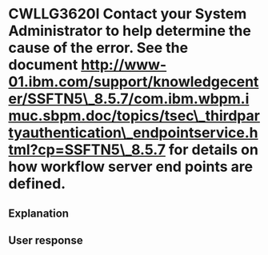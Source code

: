 # CWLLG3620I Contact your System Administrator to help determine the cause of the error. See the document http://www-01.ibm.com/support/knowledgecenter/SSFTN5\_8.5.7/com.ibm.wbpm.imuc.sbpm.doc/topics/tsec\_thirdpartyauthentication\_endpointservice.html?cp=SSFTN5\_8.5.7 for details on how workflow server end points are defined.

## Explanation

## User response